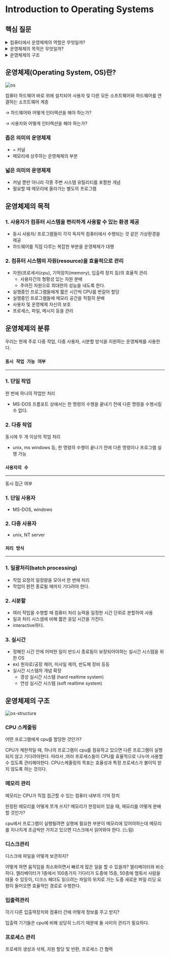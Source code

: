 # Introduction to Operating Systems

## 핵심 질문

<details>
<summary>컴퓨터에서 운영체제의 역할은 무엇일까?</summary>
컴퓨터 하드웨어와 각종 소프트웨어, 사용자를 연결해주는 장치이다. 좁은 의미의 운영체제는 커널(운영체제의 핵심부분으로 메모리에 상주하는 부분)을 의미하며, 넓은 의미의 운영체제는 커널 뿐만 아니라 각종 주변 시스템 유틸리티를 포함한다. 
</details>

<details>
<summary>운영체제의 목적은 무엇일까?</summary>
운영체제는 프로세서, 기억장치, 입출력 장치 등의 자원을 효율적으로 관리한다. 또한, 사용자가 편리하게 사용할 수 있는 환경을 제공한다. 
</details>

<details>
<summary>운영체제의 구조</summary>
운영체제는 크게, cpu, memeory, disk, i/o device로 구성된다. cpu 스케줄링이란 cpu가 제한적일 때, 여러 프로세스들이 cpu를 효율적으로 나누어 사용할 수 있도록 관리하는 기술을 의미한다. memeory 관리란 한정된 메모리를 어떻게 분할해서 쓰는가애 대한 기술이다. 디스크 관리란 디스크에 파일을 어떻게 보관하고, 어떤 방식으로 파일을 읽을지에 관한 기술이다. I/O 관리는 다른 입출력장치와 컴퓨터간 정보를 주고 받는 방법에 대한 기술이다. 
</details>

## 운영체제(Operating System, OS)란?

![os](./image/os.png)

컴퓨터 하드웨어 바로 위에 설치되어 사용자 및 다른 모든 소프트웨어와 하드웨어를 연결하는 소프트웨어 계층

→ 하드웨어와 어떻게 인터렉션을 해야 하는가?

→ 사용자와 어떻게 인터렉션을 해야 하는가?

### 좁은 의미의 운영체제

- = 커널
- 메모리에 상주하는 운영체제의 부분

### 넓은 의미의 운영체제

- 커널 뿐만 아니라 각종 주변 시스템 유틸리티를 포함한 개념
- 필요할 때 메모리에 올라가는 별도의 프로그램

## 운영체제의 목적

### 1. 사용자가 컴퓨터 시스템을 편리하게 사용할 수 있는 환경 제공

- 동시 사용자/ 프로그램들이 각각 독자적 컴퓨터에서 수행되는 것 같은 가상환경을 제공
- 하드웨어를 직접 다루는 복잡한 부분을 운영체제가 대행

### 2. 컴퓨터 시스템의 자원(resource)을 효율적으로 관리

- 자원(프로세서(cpu), 기억장치(memory), 입출력 장치 등)의 효율적 관리
  - 사용자간의 형평성 있는 자원 분배
  - 주어진 자원으로 최대한의 성능을 내도록 한다.
- 실행중인 프로그램들에게 짧은 시간씩 CPU를 번갈아 할당
- 실행중인 프로그램들에 메모리 공간을 적절히 분배
- 사용자 및 운영체제 자신의 보호
- 프로세스, 파일, 메시지 등을 관리

## 운영체제의 분류

우리는 현재 주로 다중 작업, 다중 사용자, 시분할 방식을 지원하는 운영체제를 사용한다.

### `동시 작업 가능 여부`

---

### 1. 단일 작업

한 번에 하나의 작업만 처리

- MS-DOS 프롬포트 상에서는 한 명령의 수행을 끝내기 전에 다른 명령을 수행시킬 수 없다.

### 2. 다중 작업

동시에 두 개 이상의 작업 처리

- unix, ms windows 등, 한 명령의 수행이 끝나기 전에 다른 명령이나 프로그램 실행 가능

### `사용자의 수`

---

동시 접근 여부

### 1. 단일 사용자

- MS-DOS, windows

### 2. 다중 사용자

- unix, NT server

### `처리 방식`

---

### 1. 일괄처리(batch processing)

- 작업 요청의 일정량을 모아서 한 번에 처리
- 작업이 완전 종료될 때까지 기다려야 한다.

### 2. 시분할

- 여러 작업을 수행할 때 컴퓨터 처리 능력을 일정한 시간 단위로 분할하여 사용
- 일과 처리 시스셈에 비해 짧은 응답 시간을 가진다.
- interactive하다.

### 3. 실시간

- 정해진 시간 안에 어떠한 일이 반드시 종료됨이 보장되어야하는 실시간 시스템을 위한 OS
- ex) 원자로/공장 제어, 미사일 제어, 반도체 장비 등등
- 실시간 시스템의 개념 확장
  - 경성 실시간 시스템 (hard realtime system)
  - 연성 실시간 시스템 (soft realtime system)

## 운영체제의 구조

![os-structure](./image/os-structure.png)

### CPU 스케줄링

어떤 프로그램에게 cpu를 할당한 것인가?

CPU가 제한적일 때, 하나의 프로그램이 cpu를 점유하고 있으면 다른 프로그램이 실행되지 않고 기다려야한다. 따라서 ,여러 프로세스들이 CPU를 효율적으로 나누어 사용할 수 있도록 관리해야한다. CPU스케줄링의 목표는 효율성과 특정 프로세스가 불이익 받지 않도록 하는 것이다.

### 메모리 관리

메모리는 CPU가 직접 접근할 수 있는 컴퓨터 내부의 기억 장치

한정된 메모리를 어떻게 쪼개 쓰지? 메모리가 한정되어 있을 때, 매모리를 어떻게 분배할 것인가?

cpu에서 프로그램이 실행될려면 실행에 필요한 부분이 메모리에 있어야하는데 메모리를 지나치게 조금씩만 가지고 있으면 디스크에서 읽어와야 한다. (느림)

### 디스크관리

디스크에 파일을 어떻게 보관하지?

어떻게 하면 움직임을 최소화하면서 빠르게 많은 일을 할 수 있을까? 엘리베이터와 비슷하다. 엘리베이터가 1층에서 100층가지 기다리가 도중에 15층, 50층에 멈춰서 사람을 태울 수 있듯이, 디크스 헤더도 읽으려는 파일의 위치로 가는 도중 새로운 파일 리딩 요청이 들어오면 효율적인 경로로 수행한다.

### 입출력관리

각기 다른 입출력장치와 컴퓨터 간에 어떻게 정보를 주고 받지?

입출력 기기들은 cpu에 비해 상당히 느리기 때문에 둘 사이의 관리가 필요하다.

### 프로세스 관리

프로세의 생성과 삭제, 자원 할당 및 반환, 프로세스 간 협력
